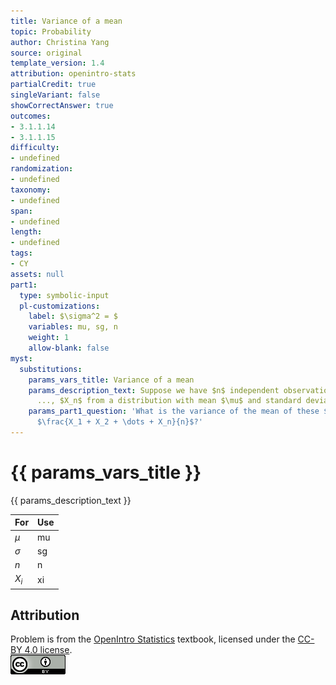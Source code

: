 ```yaml
---
title: Variance of a mean
topic: Probability
author: Christina Yang
source: original
template_version: 1.4
attribution: openintro-stats
partialCredit: true
singleVariant: false
showCorrectAnswer: true
outcomes:
- 3.1.1.14
- 3.1.1.15
difficulty:
- undefined
randomization:
- undefined
taxonomy:
- undefined
span:
- undefined
length:
- undefined
tags:
- CY
assets: null
part1:
  type: symbolic-input
  pl-customizations:
    label: $\sigma^2 = $
    variables: mu, sg, n
    weight: 1
    allow-blank: false
myst:
  substitutions:
    params_vars_title: Variance of a mean
    params_description_text: Suppose we have $n$ independent observations $X_1$, $X_2$,
      ..., $X_n$ from a distribution with mean $\mu$ and standard deviation $\sigma$.
    params_part1_question: 'What is the variance of the mean of these $n$ values:
      $\frac{X_1 + X_2 + \dots + X_n}{n}$?'
---
```

# {{ params_vars_title }}
{{ params_description_text }}

| For  | Use   |
|----------|-------|
| $\mu$  | mu  |
| $\sigma$  | sg  |
| $n$  | n  |
| $X_i$  | xi  |

## Attribution

Problem is from the [OpenIntro Statistics](https://openintro.org/book/os/) textbook, licensed under the [CC-BY 4.0 license](https://creativecommons.org/licenses/by/4.0/).<br>![Image representing the Creative Commons 4.0 BY license.](https://raw.githubusercontent.com/firasm/bits/master/by.png)